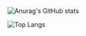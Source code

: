 ![Anurag's GitHub stats](https://github-readme-stats.vercel.app/api?username=Shygim&show_icons=true&theme=radical)

![Top Langs](https://github-readme-stats.vercel.app/api/top-langs/?username=Shygim&layout=compact)
